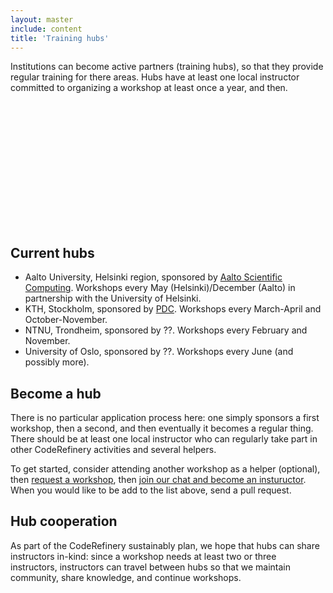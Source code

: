 ```yaml
---
layout: master
include: content
title: 'Training hubs'
---
```


<div class="row">
  <div class="col-sm-6">
    <p>
    Institutions can become active partners (training hubs), so that they provide regular
    training for there areas.  Hubs have at least one local instructor
    committed to organizing a workshop at least once a year, and then.
    </p>
  </div>
  <div class="col-sm-6">
  <div id="mapid" style="width: 300px; height: 200px;"></div>
  <script>
      var map_hubs = L.map('mapid').setView([61.0, 15.0], 4);

      L.tileLayer('https://{s}.tile.openstreetmap.org/{z}/{x}/{y}.png', {}).addTo(map_hubs);

      let hubs = [
          {lat: 59.348442, lon: 18.072857, title: 'KTH/PDC Stockholm'},
          {lat: 59.943530, lon: 10.717122, title: 'University of Oslo/ USIT'},
          {lat: 60.186802, lon: 24.821555, title: 'Aalto University'},
          {lat: 63.415677, lon: 10.405992, title: 'NTNU Trondheim'},
      ];

      for (const hub of hubs){
          marker = L.circleMarker([hub.lat, hub.lon], {radius: 15}).addTo(map_hubs);
          marker.bindPopup(hub.title);
          marker.on('mouseover', function (e) {
              this.openPopup();
          });
          marker.on('mouseout', function (e) {
              this.closePopup();
          });
      }
  </script>
  </div>
</div>


## Current hubs


* Aalto University, Helsinki region, sponsored by [Aalto Scientific
  Computing](https://scicomp.aalto.fi/).
  Workshops every May (Helsinki)/December (Aalto) in partnership with
  the University of Helsinki.
* KTH, Stockholm, sponsored by [PDC](https://www.pdc.kth.se/).
  Workshops every March-April and October-November.
* NTNU, Trondheim, sponsored by ??.  Workshops every February and November.
* University of Oslo, sponsored by ??.  Workshops every June (and
  possibly more).

## Become a hub

There is no particular application process here: one simply sponsors a
first workshop, then a second, and then eventually it becomes a
regular thing.  There should be at least one local instructor who can
regularly take part in other CodeRefinery activities and several
helpers.

To get started, consider attending another workshop as a helper
(optional), then [request a workshop](/workshops/), then [join our
chat and become an instuructor](/get-involved/).  When you would like
to be add to the list above, send a pull request.

## Hub cooperation

As part of the CodeRefinery sustainably plan, we hope that hubs can
share instructors in-kind: since a workshop needs at least two or
three instructors, instructors can travel between hubs so that we
maintain community, share knowledge, and continue workshops.
